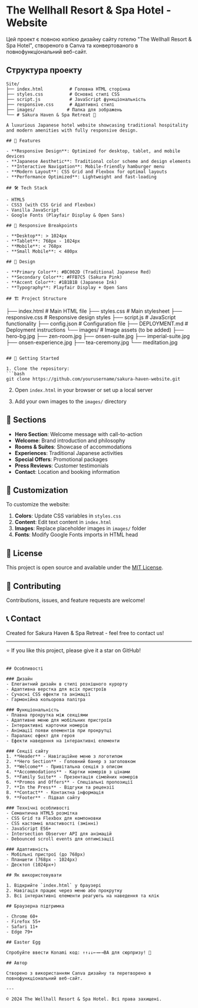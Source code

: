# The Wellhall Resort & Spa Hotel - Website

Цей проект є повною копією дизайну сайту готелю "The Wellhall Resort & Spa Hotel", створеного в Canva та конвертованого в повнофункціональний веб-сайт.

## Структура проекту

```
Site/
├── index.html          # Головна HTML сторінка
├── styles.css          # Основні стилі CSS
├── script.js           # JavaScript функціональність
├── responsive.css      # Адаптивні стилі
├── images/            # Папка для зображень
└── # Sakura Haven & Spa Retreat 🌸

A luxurious Japanese hotel website showcasing traditional hospitality and modern amenities with fully responsive design.

## 🌟 Features

- **Responsive Design**: Optimized for desktop, tablet, and mobile devices
- **Japanese Aesthetic**: Traditional color scheme and design elements
- **Interactive Navigation**: Mobile-friendly hamburger menu
- **Modern Layout**: CSS Grid and Flexbox for optimal layouts
- **Performance Optimized**: Lightweight and fast-loading

## 🛠 Tech Stack

- HTML5
- CSS3 (with CSS Grid and Flexbox)
- Vanilla JavaScript
- Google Fonts (Playfair Display & Open Sans)

## 📱 Responsive Breakpoints

- **Desktop**: > 1024px
- **Tablet**: 768px - 1024px  
- **Mobile**: < 768px
- **Small Mobile**: < 480px

## 🎨 Design

- **Primary Color**: #BC002D (Traditional Japanese Red)
- **Secondary Color**: #FFB7C5 (Sakura Pink)
- **Accent Color**: #1B1B1B (Japanese Ink)
- **Typography**: Playfair Display + Open Sans

## 🏗 Project Structure

```
├── index.html          # Main HTML file
├── styles.css          # Main stylesheet
├── responsive.css      # Responsive design styles
├── script.js          # JavaScript functionality
├── config.json        # Configuration file
├── DEPLOYMENT.md      # Deployment instructions
└── images/           # Image assets (to be added)
    ├── hero-bg.jpg
    ├── zen-room.jpg
    ├── onsen-suite.jpg
    ├── imperial-suite.jpg
    ├── onsen-experience.jpg
    ├── tea-ceremony.jpg
    └── meditation.jpg
```

## 🚀 Getting Started

1. Clone the repository:
```bash
git clone https://github.com/yourusername/sakura-haven-website.git
```

2. Open `index.html` in your browser or set up a local server

3. Add your own images to the `images/` directory

## 📝 Sections

- **Hero Section**: Welcome message with call-to-action
- **Welcome**: Brand introduction and philosophy
- **Rooms & Suites**: Showcase of accommodations
- **Experiences**: Traditional Japanese activities
- **Special Offers**: Promotional packages
- **Press Reviews**: Customer testimonials
- **Contact**: Location and booking information

## 🔧 Customization

To customize the website:

1. **Colors**: Update CSS variables in `styles.css`
2. **Content**: Edit text content in `index.html`
3. **Images**: Replace placeholder images in `images/` folder
4. **Fonts**: Modify Google Fonts imports in HTML head

## 📄 License

This project is open source and available under the [MIT License](LICENSE).

## 🤝 Contributing

Contributions, issues, and feature requests are welcome!

## 📞 Contact

Created for Sakura Haven & Spa Retreat - feel free to contact us!

---

⭐ If you like this project, please give it a star on GitHub!
```

## Особливості

### Дизайн
- Елегантний дизайн в стилі розкішного курорту
- Адаптивна верстка для всіх пристроїв
- Сучасні CSS ефекти та анімації
- Гармонійна кольорова палітра

### Функціональність
- Плавна прокрутка між секціями
- Адаптивне меню для мобільних пристроїв
- Інтерактивні карточки номерів
- Анімації появи елементів при прокрутці
- Паралакс ефект для героя
- Ефекти наведення на інтерактивні елементи

### Секції сайту
1. **Header** - Навігаційне меню з логотипом
2. **Hero Section** - Головний банер з заголовком
3. **Welcome** - Привітальна секція з описом
4. **Accommodations** - Картки номерів з цінами
5. **Family Suite** - Презентація сімейних номерів
6. **Promos and Offers** - Спеціальні пропозиції
7. **In the Press** - Відгуки та рецензії
8. **Contact** - Контактна інформація
9. **Footer** - Підвал сайту

### Технічні особливості
- Семантична HTML5 розмітка
- CSS Grid та Flexbox для компоновки
- CSS кастомні властивості (змінні)
- JavaScript ES6+
- Intersection Observer API для анімацій
- Debounced scroll events для оптимізації

### Адаптивність
- Мобільні пристрої (до 768px)
- Планшети (768px - 1024px)
- Десктоп (1024px+)

## Як використовувати

1. Відкрийте `index.html` у браузері
2. Навігація працює через меню або прокрутку
3. Всі інтерактивні елементи реагують на наведення та клік

## Браузерна підтримка

- Chrome 60+
- Firefox 55+
- Safari 11+
- Edge 79+

## Easter Egg

Спробуйте ввести Konami код: ↑↑↓↓←→←→BA для сюрпризу! 🌈

## Автор

Створено з використанням Canva дизайну та перетворено в повнофункціональний веб-сайт.

---

© 2024 The Wellhall Resort & Spa Hotel. Всі права захищені.